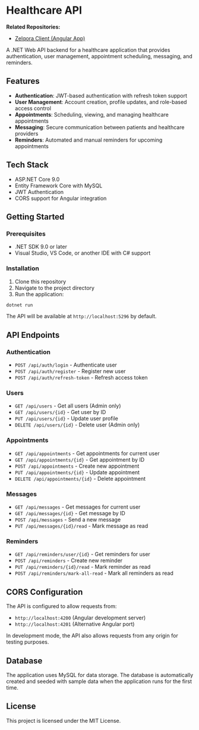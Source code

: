 # Healthcare API

**Related Repositories:**

- [Zelqora Client (Angular App)](https://github.com/GramosTV/zelqora-client)

A .NET Web API backend for a healthcare application that provides authentication, user management, appointment scheduling, messaging, and reminders.

## Features

- **Authentication**: JWT-based authentication with refresh token support
- **User Management**: Account creation, profile updates, and role-based access control
- **Appointments**: Scheduling, viewing, and managing healthcare appointments
- **Messaging**: Secure communication between patients and healthcare providers
- **Reminders**: Automated and manual reminders for upcoming appointments

## Tech Stack

- ASP.NET Core 9.0
- Entity Framework Core with MySQL
- JWT Authentication
- CORS support for Angular integration

## Getting Started

### Prerequisites

- .NET SDK 9.0 or later
- Visual Studio, VS Code, or another IDE with C# support

### Installation

1. Clone this repository
2. Navigate to the project directory
3. Run the application:

```bash
dotnet run
```

The API will be available at `http://localhost:5296` by default.

## API Endpoints

### Authentication

- `POST /api/auth/login` - Authenticate user
- `POST /api/auth/register` - Register new user
- `POST /api/auth/refresh-token` - Refresh access token

### Users

- `GET /api/users` - Get all users (Admin only)
- `GET /api/users/{id}` - Get user by ID
- `PUT /api/users/{id}` - Update user profile
- `DELETE /api/users/{id}` - Delete user (Admin only)

### Appointments

- `GET /api/appointments` - Get appointments for current user
- `GET /api/appointments/{id}` - Get appointment by ID
- `POST /api/appointments` - Create new appointment
- `PUT /api/appointments/{id}` - Update appointment
- `DELETE /api/appointments/{id}` - Delete appointment

### Messages

- `GET /api/messages` - Get messages for current user
- `GET /api/messages/{id}` - Get message by ID
- `POST /api/messages` - Send a new message
- `PUT /api/messages/{id}/read` - Mark message as read

### Reminders

- `GET /api/reminders/user/{id}` - Get reminders for user
- `POST /api/reminders` - Create new reminder
- `PUT /api/reminders/{id}/read` - Mark reminder as read
- `POST /api/reminders/mark-all-read` - Mark all reminders as read

## CORS Configuration

The API is configured to allow requests from:

- `http://localhost:4200` (Angular development server)
- `http://localhost:4201` (Alternative Angular port)

In development mode, the API also allows requests from any origin for testing purposes.

## Database

The application uses MySQL for data storage. The database is automatically created and seeded with sample data when the application runs for the first time.

## License

This project is licensed under the MIT License.
